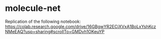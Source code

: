 # molecule-net

Replication of the following notebook: https://colab.research.google.com/drive/16GBgwYR2ECiXVxA1BoLxYshKczNMeEAQ?usp=sharing#scrollTo=GMDvh1OKeuYP

